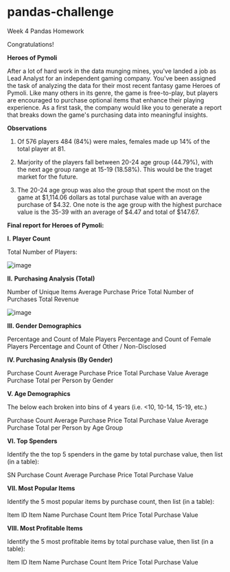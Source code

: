 # pandas-challenge
Week 4 Pandas Homework

Congratulations! 

**Heroes of Pymoli**

After a lot of hard work in the data munging mines, you've landed a job as Lead Analyst for an independent gaming company. You've been assigned the task of analyzing the data for their most recent fantasy game Heroes of Pymoli.
Like many others in its genre, the game is free-to-play, but players are encouraged to purchase optional items that enhance their playing experience. As a first task, the company would like you to generate a report that breaks down the game's purchasing data into meaningful insights.

**Observations**

1. Of 576 players 484 (84%) were males, females made up 14% of the total player at 81.

2. Marjority of the players fall between 20-24 age group (44.79%), with the next age group range at 15-19 (18.58%). This would be the traget market for the future.

3. The 20-24 age group was also the group that spent the most on the game at $1,114.06 dollars as total purchase value with an average purchase of $4.32. One note is the age group with the highest purchace value is the 35-39 with an average of $4.47 and total of $147.67.

**Final report for Heroes of Pymoli:**

**I.** **Player Count**

Total Number of Players:

![image](https://user-images.githubusercontent.com/78757067/112644421-c547a480-8e1b-11eb-9fad-839eb8f89c37.png)


**II.** **Purchasing Analysis (Total)**

Number of Unique Items
Average Purchase Price
Total Number of Purchases
Total Revenue

![image](https://user-images.githubusercontent.com/78757067/112656191-8586ba00-8e27-11eb-8def-f7ea4ea25dd6.png)

**III. Gender Demographics**

Percentage and Count of Male Players
Percentage and Count of Female Players
Percentage and Count of Other / Non-Disclosed

**IV. Purchasing Analysis (By Gender)**

Purchase Count
Average Purchase Price
Total Purchase Value
Average Purchase Total per Person by Gender

**V. Age Demographics**

The below each broken into bins of 4 years (i.e. <10, 10-14, 15-19, etc.)

Purchase Count
Average Purchase Price
Total Purchase Value
Average Purchase Total per Person by Age Group



**VI. Top Spenders**

Identify the the top 5 spenders in the game by total purchase value, then list (in a table):

SN
Purchase Count
Average Purchase Price
Total Purchase Value


**VII. Most Popular Items**

Identify the 5 most popular items by purchase count, then list (in a table):

Item ID
Item Name
Purchase Count
Item Price
Total Purchase Value




**VIII. Most Profitable Items**

Identify the 5 most profitable items by total purchase value, then list (in a table):

Item ID
Item Name
Purchase Count
Item Price
Total Purchase Value
